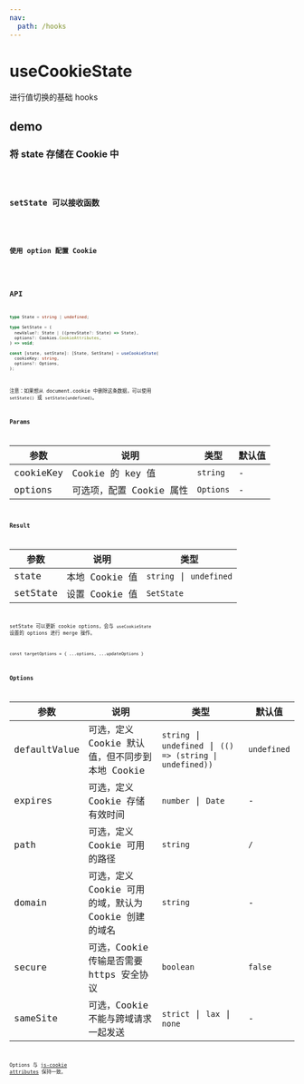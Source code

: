 ```yaml
---
nav:
  path: /hooks
---
```

# useCookieState

进行值切换的基础 hooks

## demo
### 将 state 存储在 Cookie 中
<code src="./demo/demo1.tsx">

### setState 可以接收函数
<code src="./demo/demo2.tsx">

### 使用 option 配置 Cookie
<code src="./demo/demo3.tsx">

## API

```typescript
type State = string | undefined;

type SetState = (
  newValue?: State | ((prevState?: State) => State),
  options?: Cookies.CookieAttributes,
) => void;

const [state, setState]: [State, SetState] = useCookieState(
  cookieKey: string,
  options?: Options,
);
```

注意：如果想从 document.cookie 中删除这条数据，可以使用 `setState()` 或 `setState(undefined)`。

### Params

| 参数      | 说明                     | 类型      | 默认值 |
| --------- | ------------------------ | --------- | ------ |
| cookieKey | Cookie 的 key 值         | `string`  | -      |
| options   | 可选项，配置 Cookie 属性 | `Options` | -      |

### Result

| 参数     | 说明           | 类型                    |
| -------- | -------------- | ----------------------- |
| state    | 本地 Cookie 值 | `string` \| `undefined` |
| setState | 设置 Cookie 值 | `SetState`              |

setState 可以更新 cookie options，会与 `useCookieState` 设置的 options 进行 merge 操作。

`const targetOptions = { ...options, ...updateOptions }`

### Options

| 参数         | 说明                                                 | 类型                                                       | 默认值      |
| ------------ | ---------------------------------------------------- | ---------------------------------------------------------- | ----------- |
| defaultValue | 可选，定义 Cookie 默认值，但不同步到本地 Cookie      | `string` \| `undefined` \| `(() => (string \| undefined))` | `undefined` |
| expires      | 可选，定义 Cookie 存储有效时间                       | `number` \| `Date`                                         | -           |
| path         | 可选，定义 Cookie 可用的路径                         | `string`                                                   | `/`         |
| domain       | 可选，定义 Cookie 可用的域，默认为 Cookie 创建的域名 | `string`                                                   | -           |
| secure       | 可选，Cookie 传输是否需要 https 安全协议             | `boolean`                                                  | `false`     |
| sameSite     | 可选，Cookie 不能与跨域请求一起发送                  | `strict` \| `lax` \| `none`                                | -           |

Options 与 [js-cookie attributes](https://github.com/js-cookie/js-cookie#cookie-attributes) 保持一致。